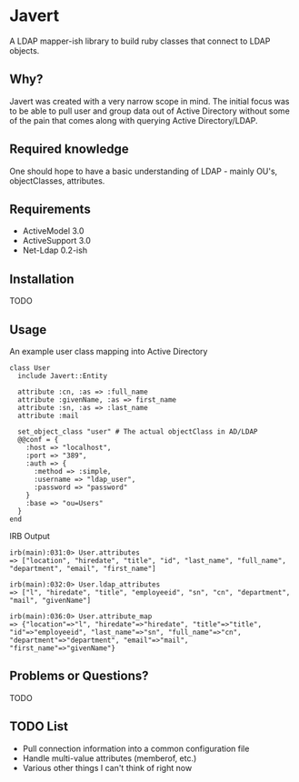# Javert
A LDAP mapper-ish library to build ruby classes that connect to LDAP objects.

## Why?
Javert was created with a very narrow scope in mind. The initial focus was to be able to pull user and group data out of Active Directory without some of the pain that comes along with querying Active Directory/LDAP. 

## Required knowledge
One should hope to have a basic understanding of LDAP - mainly OU's, objectClasses, attributes.

## Requirements
* ActiveModel 3.0
* ActiveSupport 3.0
* Net-Ldap 0.2-ish

## Installation
TODO

## Usage

An example user class mapping into Active Directory

    class User
      include Javert::Entity
  
      attribute :cn, :as => :full_name
      attribute :givenName, :as => first_name
      attribute :sn, :as => :last_name
      attribute :mail
      
      set_object_class "user" # The actual objectClass in AD/LDAP
      @@conf = { 
        :host => "localhost", 
        :port => "389", 
        :auth => {
          :method => :simple,
          :username => "ldap_user",
          :password => "password"
        }
        :base => "ou=Users"
      }
    end
    
IRB Output

    irb(main):031:0> User.attributes
    => ["location", "hiredate", "title", "id", "last_name", "full_name", "department", "email", "first_name"]
  
    irb(main):032:0> User.ldap_attributes
    => ["l", "hiredate", "title", "employeeid", "sn", "cn", "department", "mail", "givenName"]
  
    irb(main):036:0> User.attribute_map
    => {"location"=>"l", "hiredate"=>"hiredate", "title"=>"title", "id"=>"employeeid", "last_name"=>"sn", "full_name"=>"cn", "department"=>"department", "email"=>"mail", "first_name"=>"givenName"}
  
  

## Problems or Questions?
TODO

## TODO List
* Pull connection information into a common configuration file
* Handle multi-value attributes (memberof, etc.)
* Various other things I can't think of right now